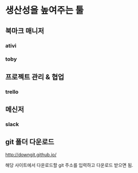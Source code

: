 # 생산성을 높여주는 툴

## 북마크 매니저

### ativi 

### toby 



## 프로젝트 관리 & 협업

### trello



## 메신저

### slack



## git 폴더 다운로드

http://downgit.github.io/

해당 사이트에서 다운로드할 git 주소를 입력하고 다운로드 받으면 됨.